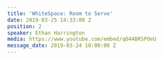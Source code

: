 ```yaml
---
title: 'WhiteSpace: Room to Serve'
date: 2019-03-25 14:33:00 Z
position: 2
speaker: Ethan Harrington
media: https://www.youtube.com/embed/qO44BRSPOeU
message_date: 2019-03-24 10:00:00 Z
---
```


